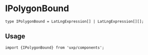 # IPolygonBound








```tsx
type IPolygonBound = LatLngExpression[] | LatLngExpression[][];
```

## Usage



```tsx
import {IPolygonBound} from 'uxp/components';
```

